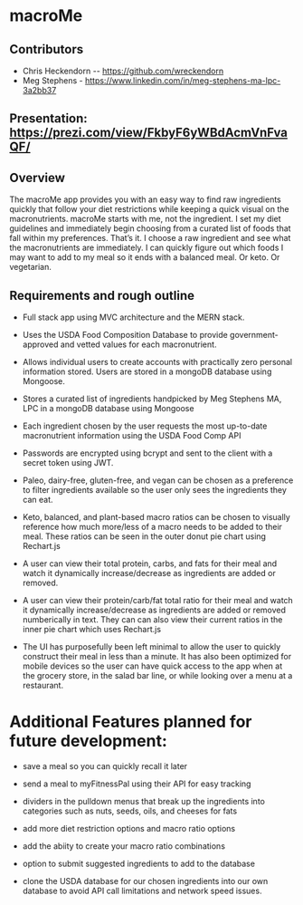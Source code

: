 # macroMe

## Contributors

* Chris Heckendorn -- https://github.com/wreckendorn
* Meg Stephens - https://www.linkedin.com/in/meg-stephens-ma-lpc-3a2bb37

## Presentation: https://prezi.com/view/FkbyF6yWBdAcmVnFvaQF/

## Overview
The macroMe app provides you with an easy way to find raw ingredients quickly that follow your diet restrictions while keeping a quick visual on the macronutrients. macroMe starts with me, not the ingredient. I set my diet guidelines and immediately begin choosing from a curated list of foods that fall within my preferences. That’s it. I choose a raw ingredient and see what the macronutrients are immediately. I can quickly figure out which foods I may want to add to my meal so it ends with a balanced meal. Or keto. Or vegetarian.


## Requirements and rough outline

* Full stack app using MVC architecture and the MERN stack. 

* Uses the USDA Food Composition Database to provide government-approved and vetted values for each macronutrient.

* Allows individual users to create accounts with practically zero personal information stored. Users are stored in a mongoDB database using Mongoose.

* Stores a curated list of ingredients handpicked by Meg Stephens MA, LPC in a mongoDB database using Mongoose

* Each ingredient chosen by the user requests the most up-to-date macronutrient information using the USDA Food Comp API

* Passwords are encrypted using bcrypt and sent to the client with a secret token using JWT.

* Paleo, dairy-free, gluten-free, and vegan can be chosen as a preference to filter ingredients available so the user only sees the ingredients they can eat.

* Keto, balanced, and plant-based macro ratios can be chosen to visually reference how much more/less of a macro needs to be added to their meal. These ratios can be seen in the outer donut pie chart using Rechart.js

* A user can view their total protein, carbs, and fats for their meal and watch it dynamically increase/decrease as ingredients are added or removed.

* A user can view their protein/carb/fat total ratio for their meal and watch it dynamically increase/decrease as ingredients are added or removed numberically in text. They can can also view their current ratios in the inner pie chart which uses Rechart.js

* The UI has purposefully been left minimal to allow the user to quickly construct their meal in less than a minute. It has also been optimized for mobile devices so the user can have quick access to the app when at the grocery store, in the salad bar line, or while looking over a menu at a restaurant.


# Additional Features planned for future development:

* save a meal so you can quickly recall it later

* send a meal to myFitnessPal using their API for easy tracking

* dividers in the pulldown menus that break up the ingredients into categories such as nuts, seeds, oils, and cheeses for fats

* add more diet restriction options and macro ratio options

* add the abiity to create your macro ratio combinations

* option to submit suggested ingredients to add to the database

* clone the USDA database for our chosen ingredients into our own database to avoid API call limitations and network speed issues.

